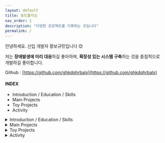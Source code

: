 ```yaml
---
layout: default
title: 포트폴리오
nav_order: 1
description: "다양한 프로젝트를 기록하는 곳입니다"
permalink: /
---
```


안녕하세요. 신입 개발자 황보규민입니다 😊

저는 **장애발생에 미리 대응**하길 좋아하며, **확장성 있는 시스템 구축**하는 것을 중점적으로 개발하길 좋아합니다.

Github : [https://github.com/ghkdqhrbals](https://github.com/ghkdqhrbals)

#### INDEX
- Introduction / Education / Skills
- Main Projects
- Toy Projects
- Activity

<details><summary>Introduction / Education / Skills</summary><div markdown="1">

<div class="header-cv" markdown="1">

# Introduction

</div>

<div class="lines">
</div>

저는 장애발생에 미리 대응하길 좋아하며, 확장성 있는 시스템 구축하는 것을 중점적으로 개발하길 좋아합니다. 

따라서 저는 다음과 같이 기술을 적용한 경험이 있습니다. 

* **실시간 채팅 서버 프로젝트** (Spring-boot/Java)
  > #### 확장성 있는 시스템 구축
  > 1. MQ Kafka 를 통해 Consumer 별 오프셋을 제공함으로써 서버를 수평확장하기 쉬운 아키텍처를 구성하였습니다.
  > 2. Docker 를 통해 약 **20개**의 컨테이너를 자동으로 관리하며, 이미지 재사용성을 높이고, 환경관리를 통합하였습니다.
  > 3. API gateway 를 통해 백엔드의 통합 entry point를 제공하고, 로드밸런싱을 적용함으로써 외부에서 쉽게 접근하고 확장이 용이하도록 설계하였습니다.
  > 4. Saga 의 Orchestration 형태로 유저 서비스 기능을 구현하였습니다. 또한 이벤트 성공여부들을 클라이언트에 반환하기 위해 SSE(WebFlux) 로 전송 합니다.
  >
  > #### 장애대응
  > 1. Kafka 를 multi-broker로 설정하고 메세지들의 replica를 설정함으로써, 메세지 유실장애에 대응하였습니다.
  > 2. Debezium/JDBC-sink-connector을 통해 백업 DB를 설정함으로써, DB 유실장애에 대응하였습니다(인증DB는 AWS-RDS 백업기능으로 대체하였습니다).
  > 3. JDBC-Batch, 쿼리빈도 최적화, 로드밸런싱을 통해, 대용량 트래픽 장애에 대응하였습니다.
  > 4. 멀티스레딩 및 퓨쳐객체를 통해 DB쿼리기능(blocking), MQ 메세지 송신기능(non-blocking), 서비스 알고리즘(non-blocking + blocking)을 구현함으로써, **성능 장애에 대응**하였습니다.
  > 5. ELK 스택, Kafdrop 을 통해 Kafka 내부 및 서비스를 **모니터링**함으로써, 병목현상 원인을 파악하였습니다.
  > 6. 직접 만든 [HTTP Benchmark Tool](https://github.com/ghkdqhrbals/gotybench)를 통해 서버 부하를 측정하였습니다.
  >
  > ![img](assets/img/rds/result.png)
  >
  > |                       | Local                                         | Container                                   | Nginx+Container                             |
  > | --------------------- | --------------------------------------------- | ------------------------------------------- | ------------------------------------------- |
  > | Request Thread : 10   | AVG:**34.28**ms, MAX:633.4ms, MIN:17.74ms     | AVG:**47.33**ms, MAX:1094.04ms, MIN:23.65ms | AVG:**47.41**ms, MAX:1110.89ms, MIN:23.23ms |
  > | Request Thread : 100  | AVG:**106.15**ms, MAX:822.36ms, MIN:18.26ms   | AVG:190.93ms, MAX:756.37ms, MIN:30.14ms     | AVG:320.01ms, MAX:2357.13ms, MIN:32.69ms    |
  > | Request Thread : 500  | AVG:**547.98**ms, MAX:2610.97ms, MIN:24.80ms  | AVG:971.29ms, MAX:5768.36ms, MIN:28.29ms    | AVG:982.68ms, MAX:4768.08ms, MIN:30.1ms     |
  > | Request Thread : 1000 | AVG:**1184.84**ms, MAX:5455.63ms, MIN:27.25ms | AVG:1550.86ms, MAX:6895.59ms, MIN:37.54ms   | AVG:1820.41ms, MAX:9866.15ms, MIN:39.19ms   |

* **뱅킹 백엔드 서버** (Gin/Golang)
  > #### 확장성 있는 시스템 구축
  > * Docker/Kubernetes 를 통해 각각의 `Pod`들의 재시작/실행을 자동화하였으며, replica 설정을 통해 쉽게 확장용이하도록 설계하였습니다.
  >
  > #### 장애대응
  > 1. AWS의 secret 저장소를 활용하여, 키 보안장애에 대응하였습니다.
  > 2. JWT 토큰과 PASETO 토큰을 인증에 사용함으로써, 서버의 세션 과부화에 대응하였습니다.
  > 3. Bcrpyt 암호화를 사용자 패스워드에 적용함으로서, DB 탈취 시 사용자의 원본 패스워드 탈취에 대응하였습니다.
  > 4. TLS 인증서를 Ingress에 적용함으로써, 패킷 탈취에 대응하였습니다.




<div class="header-cv" markdown="1">

# Education
</div>
<div class="lines">
</div>

* **부산대학교(석사)**
    * 기간 : 2020년 09월 ~ 2022년 08월 GPA: 4.25
    * 전공 : 컴퓨터공학
* **부산대학교(학사)**
    * 기간 : 2014년 03월 ~ 2020년 08월
    * 전공 : 컴퓨터공학
* **부일외국어고등학교**
    * 2010-03 ~ 2013-02
<div class="header-cv" markdown="1">

# Skill
</div>
<div class="lines">
</div>

* Backend
    * Java, Golang
    * Spring Boot, Spring Data JPA, Spring Cloud, Spring Security, Spring WebFlux, Gin
    * Junit5, Mockito, Gmock
    * Gradle
    * IntelliJ, Visual Studio Code
* DevOps
    * PostgreSQL, ELK stack
    * AWS route-53, EC2, RDS
    * Kafka, Docker
    * Linux

   
</div></details>



<details><summary>Main Projects</summary><div markdown="1">

<div class="header-cv" markdown="1">

# Main Projects

</div>
<div class="lines">
</div>


[개발과정](https://ghkdqhrbals.github.io/portfolios/docs/project/){: .btn .btn-primary .fs-2 .mb-4 .mb-md-0 .ml-5 } [Github](https://github.com/ghkdqhrbals/spring-chatting-server){: .btn .btn-black .fs-2 .mb-4 .mb-md-0 } [설명 및 시연영상v4](https://www.youtube.com/watch?v=3VqwZ17XyEQ&t=625s){: .btn .btn-red .fs-2 .mb-4 .mb-md-0 }
* ## 📌 **실시간 채팅 서버 프로젝트** 
  * **개요** : Kafka와 ELK stack을 통해 실시간 트래픽 관찰 및 안전성과 확장성을 고려한 Spring-Java 기반 채팅 백엔드/프론트 서버 프로젝트입니다.
    * ### **성능 최적화** 
      1. JDBC-Batch 를 통해 INSERT 네트워크 로드 및 성능을 향상시켰습니다.
      2. CompletableFuture/Flux 를 통해 멀티스레딩과 Non-blocking을 구현하여 동시성 성능을 향상시켰습니다.
      3. 이벤트 트랜젝션을 RDB가 아닌 인메모리 Redis 캐시를 통해 관리함으로써 이벤트 Read/Write 성능을 향상시켰습니다.
      4. Kafka-Batch/linger 을 통해 메세지 네트워크 전송 로드를 감소시켰습니다.
      5. postgresql 에 비활성화된 인덱싱을 활성화 및 JPA-Batch 를 통해 SELECT 성능을 향상시켰습니다.
      6. Kafka-Concurrency-Listener 을 통해 토픽 파티션 별 Consumer 을 설정하여 멀티스레드로 읽을 수 있도록 설계함으로써 성능을 향상시켰습니다.
      7. 불필요한 SQL 빈도를 낮춤으로써 성능을 향상시켰습니다.
      8. 이벤트 기반 Web Server 인 Undertow 를 사용함으로써 대용량 트래픽 처리 성능을 향상시켰습니다.
      9. 세션 DB관리 부담을 없애기 위해 Spring-Security에 JWT를 적용하였으며, 토큰의 Payload에 permission 정보를 기반으로 인가를 설정하였습니다.
      10. 성능 최적화에 필요한 HTTP Benchmark Tool 을 직접 만들어 측정하였습니다.


      결론적으로 유저저장API(인증서버 -> 고객서버 / 채팅서버 유저 저장) 성능 **110%**, 향상/채팅 저장 API(Mono) 성능 **470%** 향상되었습니다.
    
    * ### **마이크로서비스**
      1. Kafka MQ 를 통해 채팅서버 / 인증서버 / 고객서버 / 주문서버 / 물품관리서버 가 MSA Saga-Orchestration 형태로 통신하도록 구현하였습니다.
      2. 이벤트 스키마 설계를 통해 하나의 요청이 여러 서버에서 동일한 트랜젝션으로 수행되도록 구현하고 보상 이벤트 또한 구현하였습니다.
      3. Redis 캐시를 통해 빠른 이벤트 트랜젝션 관리를 수행하였습니다.
    * ### **모니터링**
      1. ELK stack 을 통해 Kafka 내부 메세지 트래픽 빈도를 그래프화 하였습니다.
      2. Kafka-drop 을 통해 Broker 상태 및 메세지를 직접 관찰할 수 있도록 설정했습니다.
    * ### **장애대응**
      1. 3대의 Kafka Broker 를 통해 Broker 가 다운되어도 다른 Broker 가 이어서 수행할 수 있도록 설계하였습니다.
      2. Eureka와 Spring-Cloud-Gateway 를 통해 별도의 Health check 없이 쉽게 확장가능하도로 설계하였습니다. 즉, 서비스가 다운되더라도 다른 동일 서비스와 자동적으로 연결됩니다.
      3. Debezium/JDBC-Sink-Connector 을 통해 백업DB를 구축함으로써 DB 장애에 대응하도록 설계하였습니다.
      4. Future Callback 을 통해 모든 기본적인 에러처리를 수행하였습니다.
    * ### **자동화**
      1. Spring-Cloud (Eureka, Gateway, Config)를 통해 서비스 통합관리를 수행하였습니다.
      2. Docker-compose 을 통해 20개의 서비스 실행순서 관리 및 자동화를 진행하였습니다.
      3. 쉘스크립트 를 통해 Kafka-Connector 설정을 자동화 하였습니다.
  * **기간** : 2022년 10월 ~ current (6개월)
  * **인원** : 1인
  * <details><summary>사용기술 펼치기</summary><div markdown="1">

    | 사용기술 | 내용 |
    | -------- | :--- ||
    | ELK stack                    | Elastic Search + Logstash + Kibana 를 통한 통계수집/시각화 [Image](https://ghkdqhrbals.github.io/assets/img/es/5.png) |
    | Kafka                        | 3대의 Broker과 replica들을 통한 안전성 및 확장성 제공. MSA 백본망으로 사용                                                                 |
    | Debezium/JDBC-Sink-connector | Kafka를 통한 백업 DB uni-directional sync [Details](https://ghkdqhrbals.github.io/posts/chatting(9)/)                 |
    | Docker                       | 서버/DB/Kafka/Connector/ELK/Monitoring/etc. 실행 자동화                                                               |
    | Nginx/Spring-Cloud-gateway   | API gateway로써 채팅서버 및 인증서버를 묶어서 통합 RestApi entry point 제공                                           |
    | Stomp                        | 채팅 실시간성 제공                                                                                                    |
    | JPA + JDBC                   | INSERT 문 JDBC 배치 프로세싱, 비동기 DB 관리                                                                          |
    | AWS RDS                      | authDB에 적용되었으며, Postgresql 성능지표 시각화                                                                     |
    | Spring-Security              | Reactor 기반 JWT 인증 및 유저 Role 별 인가 설정                                                                     |
    | Spring-Cloud                 | Eureka 및 Config-Server 설정으로 자동 yaml 배포 및 확장성 고려                                                                |

    </div>
    </details>
  * <details><summary>아키텍처</summary><div markdown="1">
    
    ![image](assets/img/msa/21.svg)

    </div>
    </details>
    
      
  * <details><summary>시각화된 자료 펼치기</summary><div markdown="1">
    
    ![시각화](assets/images/a.png)
    
    </div></details>
    
<div class="empty-line">
</div>


[Github](https://github.com/ghkdqhrbals/golang-backend-master){: .btn .btn-black .fs-2 .mb-4 .mb-md-0 .ml-5} 
* ## 📌 **뱅킹 백엔드 서버** 
  * **개요** : Gin-Golang 기반 뱅킹 RestAPI 백엔드 서버입니다
    * ### **배포 자동화**
      1. GitActions로 AWS-ECR에 도커 이미지를 저장하는 CI/CD 파이프라인을 구축하였습니다.
      2. AWS-IAM/EKS 을 통해 자동적으로 ECR에서 이미지EKS에서 컨테이너를 확장할 수 있도록 구현하였습니다.
      3. Sqlc 을 통해 Spring-Data-JPA 처럼 인터페이스를 자동적으로 생성하도록 구현하였습니다.
      4. Docker-compose 를 통해 Local에서도의 개발을 자동화하였습니다.
    * ### **서버 리소스 최적화**
      1. JWT 토큰과 PASETO 토큰을 통해 서버의 세션유지 및 인증에 소모되는 리소스를 감소시켰습니다.
      2. AWS-EKS Ingress 서비스의 Nginx 에 Round-robin를 기반으로 LoadBalancing을 적용하여 서비스의 부하를 분산시켰습니다.
       
  * **기간** : 2022.06 ~ 2022.09 (4개월)
  * **인원** : 1인
  * <details><summary>사용기술 펼치기</summary><div markdown="1">

    | 사용기술   | 내용                                                                                                                                                         |
    | :--------- | :----------------------------------------------------------------------------------------------------------------------------------------------------------- |
    | AWS        | Git-workflow와 ECR/EKS/Route-53/IAM/secret-manager/RDS를 연동하여 CI/CD 파이프라인 구축 [Image](https://ghkdqhrbals.github.io/assets/img/golang/deploy.jpeg) |
    | JWT        | 인증토큰으로 세션유지 리소스 최적화                                                                                                                          |
    | Bcrypt     | HASH(password + salt) 로 안전한 DB 저장 [Image](https://ghkdqhrbals.github.io/assets/img/golang/safe-password-storing.jpeg)                                  |
    | Sqlc       | sql문 인터페이스화                                                                                                                                           |
    | Docker/K8S | 서버+DB CI                                                                                                                                                   |
    | Gin        | RestApi 구현 [Details](https://github.com/ghkdqhrbals/golang-backend-master/wiki/ghkdqhrbals:gin)                                                            |
    | Viper      | 외부 configuration 의존성 주입 [Details](https://github.com/ghkdqhrbals/golang-backend-master/wiki/ghkdqhrbals:viper)                                        |
    | Gmock      | mock test [Details](https://github.com/ghkdqhrbals/golang-backend-master/wiki/ghkdqhrbals:mockdb)                                                            |

    </div>
    </details>
    
<div class="empty-line">
</div>

[논문확인](https://scienceon.kisti.re.kr/srch/selectPORSrchArticleOrgnl.do?cn=DIKO0016457502){: .btn .btn-blue .fs-2 .mb-4 .mb-md-0 .ml-5} [소개영상](https://www.youtube.com/watch?v=HbAPQwbNtfw){: .btn .btn-red .fs-2 .mb-4 .mb-md-0 }
* ## 📌 **다중 Geth 취약점을 이용한 블록체인 이클립스 공격 설계** 
  * **개요** : Golang으로 제작된 이더리움 클라이언트(~1.9.25v)를 마비시키는 공격설계 논문입니다
    * ### **모니터링**
      공격받는 노드의 현재 리소스 소모 상태를 하트비트를 통해 확인할 수 있도록 설계하였습니다. 또한 이를 이용하여 공격 패킷의 개수를 최적화 하였습니다.
    * ### **성능개선**
      공격 패킷을 미리 생성함으로써 초당 전송할 수 있는 패킷개수를 **210% 증가**시킬 수 있었습니다.
    * ### **IP spoofing**
      UDP 패킷 내 소스 주소 및 포트를 랜덤하게 설정하여 희생자가 공격을 알아채지 못하도록 설정하였습니다.
  * **기간** : 2020.09 ~ 2022.08 (2년)
  * **인원** : 3인(1저자)
  * <details><summary>사용기술 펼치기</summary><div markdown="1">

    | 사용기술          | 내용                                                                                                                                                                             |
    | :---------------- | :------------------------------------------------------------------------------------------------------------------------------------------------------------------------------- |
    | DDoS              | UDP-based 분산 DoS 공격을 통한 노드의 연산 자원을 강제로 소모되도록 유도                                                                                                         |
    | Ethereum-analysis | 이더리움 Geth 클라이언트의 라우팅 테이블 + 패킷 분석을 통한 내부구조 확인                                                                                                        |
    | IP 변환           | UDP-based DoS공격 + IP 변환을 통해 희생자 노드의 공격방어율 하락 유도                                                                                                            |
    | HeartBeat         | 희생자 노드의 HeartBeat 관측을 통해 공격 패킷개수 최적화                                                                                                                         |
    | Kademlia DHT      | 해당 테이블은 P2P상에서 연결하고자 하는 노드들을 저장하는 라우팅 테이블. 본 공격은 이를 드롭                                                                                     |
    | Eclipse Attack    | 노드 고립 유도하여 블록 동기화 과정 진입 억제 [추가논문확인](https://ghkdqhrbals.github.io/assets/img/EthereumEclipseAttackAnalysis.pdf){: .btn .btn-blue .fs-2 .mb-4 .mb-md-0 } |

    </div>
    </details>
  * <details><summary>아키텍처 펼치기</summary><div markdown="1">
  
    ![image](assets/images/attack.png)
    </div>
    </details>
    


</div></details>

<details><summary>Toy Projects</summary><div markdown="1">

<div class="header-cv" markdown="1">
# Toy Projects
</div>

<div class="lines">
</div>


[개발과정](https://ghkdqhrbals.github.io/portfolios/docs/project/2023-01-15-chatting(11)/){: .btn .btn-primary .fs-2 .mb-4 .mb-md-0 .mr-2 .ml-5} [Github](https://github.com/ghkdqhrbals/gotybench){: .btn .btn-black .fs-2 .mb-4 .mb-md-0 } [설명 및 시연영상](https://www.youtube.com/watch?v=cV3ILCrfsco){: .btn .btn-red .fs-2 .mb-4 .mb-md-0 }
* ## 📌 **HTTP Benchmark Tool 개발**
  ![img](assets/img/rds/24.gif)
  * **개요** : Golang, net/http 기반 다량의 HTTP를 전송하여 서버를 테스트할 수 있는 시뮬레이터입니다.
    * ### **동시성 고려**
      1. goroutine 경량 멀티 스레드를 사용하였으며, 채널을 통해 통신하도록 설정하였습니다. 본 테스트는 많은 수의 스레드를 돌리기에 Thread-safe 하게 설계해야합니다. 그래서 응답결과분석을 단일 스레드로 돌리고, 채널을 통해 다른 스레드로부터의 응답을 가져와서 스레드 stack 에서 처리할 수 있도록 설계함으로써 성능과 안전성을 향상시켰습니다.
    * ### **사용자 편의성 고려**
      1. flag 를 사용하여 사용자 편의성을 증가시켰습니다.
      2. Dynamic-Struct를 통해 Fuzzing 하고자 하는 Json 오브젝트를 자동적으로 생성할 수 있도록 설계하였습니다.
      3. 테스트 기록을 확인할 수 있도록 로그 서버를 제공함으로써 사용자 편의성을 증가시켰습니다.
      4. uilive, graphing, fatih 를 통해 평균응답/최대응답/최소응답 Rate 및 시간에 따른 응답속도를 그래프화하여 한눈에 보기 편하도록 구현하였습니다.
  * **기간** : 2023.01 ~ 2023.03
  * **인원** : 1인
  
  * <details><summary>사용기술 펼치기</summary><div markdown="1">

    | 사용기술 | 내용 |
    | -------- | :--- ||
    | Docker            | 환경설정 및 빌드&테스트 자동화                                  |
    | Viper             | 외부 configuration 의존성 주입                                  |
    | Dynamic structure | 오브젝트 필드 Dynamic 생성                                      |
    | Multi-threading   | 경량 고루틴 스레드 생성 및 스레드간 채널생성을 통해 동시성 증가 |
    | net/http          | 벤치마크 툴 클라이언트의 http 통신 설정                         |

    </div>
    </details>
    
  * <details><summary>테스트 결과 펼치기</summary><div markdown="1">

    ![img](assets/img/rds/33.png)

    </div>
    </details>

<div class="empty-line">
</div>

[Github](https://github.com/ghkdqhrbals/blockchain-with-python){: .btn .btn-black .fs-2 .mb-4 .mb-md-0 .ml-5}
* ## 📌 **블록체인 기반 친환경 에너지 거래 플랫폼 프로토타입** 
  * **개요** : python으로 제작된 블록체인 기반 친환경 에너지 거래 플랫폼의 프로토타입입니다. 합의 알고리즘에 집중하였습니다.
    * ### **새로운 합의 알고리즘 설계**
      REC의 쌍방계약 형태에 맞춰 블록체인 트랜잭션을 이중서명 구조로 새롭게 제안합니다.
  * **기간** : 2021.03 ~ 2021.06
  * **인원** : 2인(팀원)
  * <details><summary>사용기술 펼치기</summary><div markdown="1">

    | 사용기술         | 내용                                                                                                                                                                   |
    | :--------------- | :--------------------------------------------------------------------------------------------------------------------------------------------------------------------- |
    | 블록 생성자 결정 | 동기화된 네트워크에서 랜덤한 생성자를 결정할 수 있는 알고리즘 제작 = `𝑀𝑖𝑛𝑒𝑟=𝑀𝑎𝑥_𝐴𝑑𝑑𝑟 (ℎ𝑎𝑠ℎ(𝑃𝑟𝑒𝑣𝐵𝑙𝑜𝑐𝑘𝐻𝑎𝑠ℎ,𝐴𝑑𝑑𝑟)` `𝑀𝑎𝑥_𝐴𝑑𝑑𝑟`값이 가장 큰 노드가 블록 생성자로 결정됩니다 |
    | 블록 완결        | 합의에 의한 Block confirmation `∑(0<𝑖<𝑑)𝑅𝐸100_𝑖^𝑎𝑔𝑟𝑒𝑒 ≥2/3 𝑅𝐸100_𝑡𝑜𝑡𝑎𝑙` (PBFT와 동일)                                                                                  |

    </div>
    </details>

<div class="empty-line">
</div>


[Github](https://github.com/ghkdqhrbals/Malware_LSTM){: .btn .btn-black .fs-2 .mb-4 .mb-md-0 .ml-5}
* 📌 **빈도수 모델을 통한 악성 파워쉘 스크립트 탐지**
  * **개요** : python으로 제작된 Fileless Malware 중 파워쉘 스크립트 탐지 툴입니다.
    * #### 탐지 유연성 개선
      LSTM 와 TF/IDF 의 앙상블을 통해 기존 스태틱 탐지에 유연성을 더하였습니다.
    * #### 비난독화 고려
      난독화된 악성코드를 분석하는 것은 오히려 성능에 악영향을 미칩니다. 따라서 저희는 Revoke Expression으로 난독화 정도를 파악한 뒤, Power Decoder을 통해 다양한 방법으로 비난독화를 진행하였습니다. 
  * **기간** : 2021.07 ~ 2021.12
  * **인원** : 3인(팀장)
  * <details><summary>사용기술 펼치기</summary><div markdown="1">

    | 사용기술                    | 내용                                                                                                                                                                      |
    | :-------------------------- | :------------------------------------------------------------------------------------------------------------------------------------------------------------------------ |
    | Pattern Analysis            | Fileless Malware 의 특성인 메모리 상 동작하는 악성 스크립트의 패턴을 분석                                                                                                 |
    | Powershell Malware Analysis | 악성 파워쉘 스크립트의 패턴을 분석 [논문 분석 자료](https://ghkdqhrbals.github.io/assets/img/golang/study-powershell-malware.pdf){: .btn .btn-blue .fs-2 .mb-4 .mb-md-0 } |
    | 비난독화                    | 난독화 된 악성 스크립트를 탐지를 위해 비난독화 진행(base64-encoding + etc.)                                                                                               |
    | TF-IDF                      | 빈도수 기반 모델 사용                                                                                                                                                     |

    </div>
    </details>
  * <details><summary>아키텍처 펼치기</summary><div markdown="1">

    ![attackon](assets/images/powershell2.png)
    </div>
    </details>
  
</div></details>
  
  


<details><summary>Activity</summary><div markdown="1">

<div class="header-cv" markdown="1">
# Activity
</div>
<div class="lines">
</div>

| 날짜                           | 분류          | 내용                                                                                                                                                                                                                                         |
| ------------------------------ | ------------- | -------------------------------------------------------------------------------------------------------------------------------------------------------------------------------------------------------------------------------------------- |
| 2022년 01월 ~<br/>2022년 12월  | 특허 출원     | 블록체인 클라이언트 취약점 탐지 방법 및 취약점 탐지 장치                                                                                                                                                                                     |
| 2021년 09월 ~ <br/>2021년 11월 | SW 등록       | RE100(알이100) 실현을 위한 블록체인 기반 REC(신재생에너지공급인증서) 거래 플랫폼 프로토타입 [C-2021-044149](https://www.ntis.go.kr/outcomes/popup/srchTotlSpwr.do?cmd=view&rstId=SNW-2021-00312106034&returnURI=null&pageCode=RI_SW_RST_DTL) |
| 2021년 09월 ~ <br/>2021년 11월 | 대회참여      | Convergence Security Graduate School Hackathon Competition                                                                                                                                                                                   |
| 2021년 09월 ~ <br/>2021년 12월 | 대회참여(4등) | 2021 Cybersecurity AI/big data challenge, Korea Internet & Security Agency(KISA) - 파일리스 악성코드탐지 부문                                                                                                                                |
| 2020년 09월 ~ <br/>2020년 12월 | 대회참여(3등) | 2020 K-cyber security challenge, Korea Internet & Security Agency(KISA) - 개인정보보호 부문                                                                                                                                                  |
| 2019년 06월 ~ <br/>2019년 9월  | 교환학생      | Summer education program in San Jose State Univ. 1 Washinton Square, CA, USA                                                                                                                                                                 |
| 2017년 12월 ~ <br/>2018년 3월  | 교환학생      | Winter education program in HELP Univ. Bukit Damansara 50490 Kuala Lumpur, Malaysia                                                                                                                                                          |

</div></details>